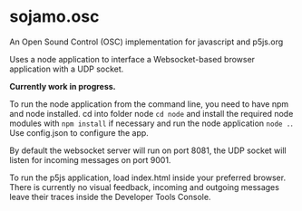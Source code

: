 # sojamo.osc

An Open Sound Control (OSC) implementation for javascript and p5js.org

Uses a node application to interface a Websocket-based browser application with a UDP socket.

**Currently work in progress.**

To run the node application from the command line, you need to have npm and node installed. cd into folder node `cd node` and install the required node modules with `npm install` if necessary and run the node application `node .`. Use config.json to configure the app.

By default the websocket server will run on port 8081, the UDP socket will listen for incoming messages on port 9001.

To run the p5js application, load index.html inside your preferred browser. There is currently no visual feedback, incoming and outgoing messages leave their traces inside the Developer Tools Console.


 
